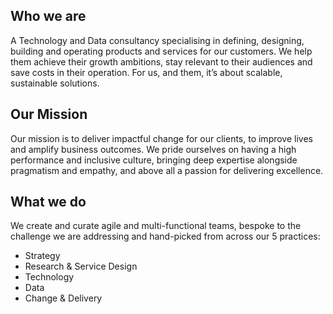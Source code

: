 ## Who we are

A Technology and Data consultancy specialising in defining, designing, building and operating products and services for our customers. We help them achieve their growth ambitions, stay relevant to their audiences and save costs in their operation. For us, and them, it’s about scalable, sustainable solutions.

## Our Mission


Our mission is to deliver impactful change for our clients, to improve lives and amplify business outcomes. We pride ourselves on having a high performance and inclusive culture, bringing deep expertise alongside pragmatism and empathy, and above all a passion for delivering excellence.

## What we do

We create and curate agile and multi-functional teams, bespoke to the challenge we are addressing and hand-picked from across our 5 practices:
- Strategy
- Research & Service Design
- Technology
- Data
- Change & Delivery

